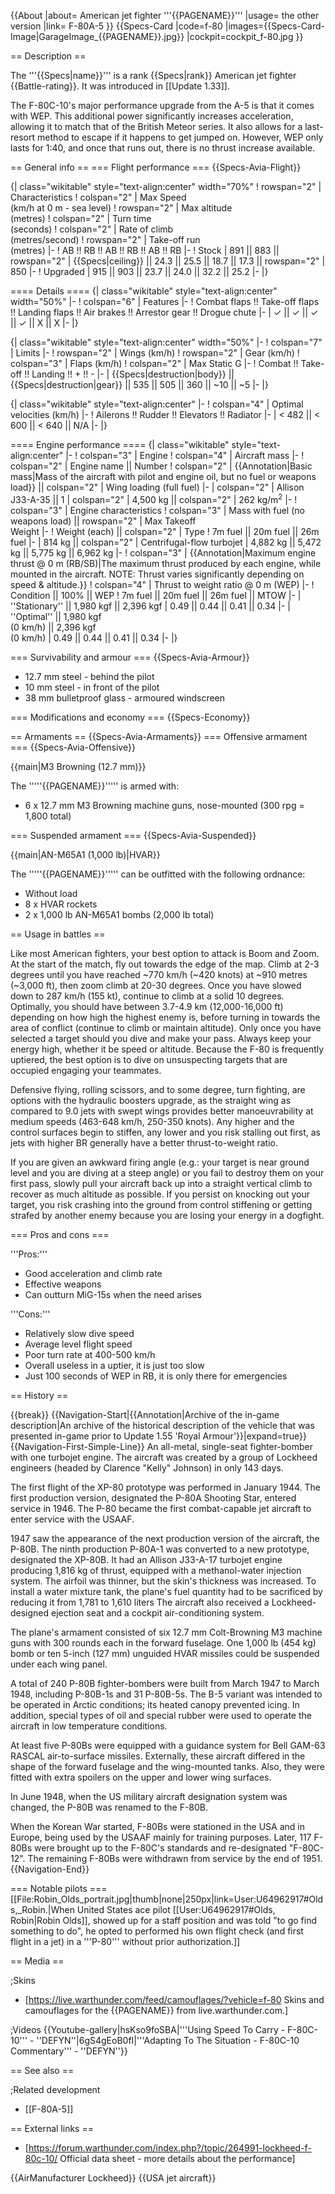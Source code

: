 {{About
|about= American jet fighter '''{{PAGENAME}}'''
|usage= the other version
|link= F-80A-5
}}
{{Specs-Card
|code=f-80
|images={{Specs-Card-Image|GarageImage_{{PAGENAME}}.jpg}}
|cockpit=cockpit_f-80.jpg
}}

== Description ==
<!-- ''In the description, the first part should be about the history of and the creation and combat usage of the aircraft, as well as its key features. In the second part, tell the reader about the aircraft in the game. Insert a screenshot of the vehicle, so that if the novice player does not remember the vehicle by name, he will immediately understand what kind of vehicle the article is talking about.'' -->
The '''{{Specs|name}}''' is a rank {{Specs|rank}} American jet fighter {{Battle-rating}}. It was introduced in [[Update 1.33]].

The F-80C-10's major performance upgrade from the A-5 is that it comes with WEP. This additional power significantly increases acceleration, allowing it to match that of the British Meteor series. It also allows for a last-resort method to escape if it happens to get jumped on. However, WEP only lasts for 1:40, and once that runs out, there is no thrust increase available.

== General info ==
=== Flight performance ===
{{Specs-Avia-Flight}}
<!-- ''Describe how the aircraft behaves in the air. Speed, manoeuvrability, acceleration and allowable loads - these are the most important characteristics of the vehicle.'' -->

{| class="wikitable" style="text-align:center" width="70%"
! rowspan="2" | Characteristics
! colspan="2" | Max Speed<br>(km/h at 0 m - sea level)
! rowspan="2" | Max altitude<br>(metres)
! colspan="2" | Turn time<br>(seconds)
! colspan="2" | Rate of climb<br>(metres/second)
! rowspan="2" | Take-off run<br>(metres)
|-
! AB !! RB !! AB !! RB !! AB !! RB
|-
! Stock
| 891 || 883 || rowspan="2" | {{Specs|ceiling}} || 24.3 || 25.5 || 18.7 || 17.3 || rowspan="2" | 850
|-
! Upgraded
| 915 || 903 || 23.7 || 24.0 || 32.2 || 25.2
|-
|}

==== Details ====
{| class="wikitable" style="text-align:center" width="50%"
|-
! colspan="6" | Features
|-
! Combat flaps !! Take-off flaps !! Landing flaps !! Air brakes !! Arrestor gear !! Drogue chute
|-
| ✓ || ✓ || ✓ || ✓ || X || X     <!-- ✓ -->
|-
|}

{| class="wikitable" style="text-align:center" width="50%"
|-
! colspan="7" | Limits
|-
! rowspan="2" | Wings (km/h)
! rowspan="2" | Gear (km/h)
! colspan="3" | Flaps (km/h)
! colspan="2" | Max Static G
|-
! Combat !! Take-off !! Landing !! + !! -
|-
| {{Specs|destruction|body}} || {{Specs|destruction|gear}} || 535 || 505 || 360 || ~10 || ~5
|-
|}

{| class="wikitable" style="text-align:center"
|-
! colspan="4" | Optimal velocities (km/h)
|-
! Ailerons !! Rudder !! Elevators !! Radiator
|-
| < 482 || < 600 || < 640 || N/A
|-
|}

==== Engine performance ====
{| class="wikitable" style="text-align:center"
|-
! colspan="3" | Engine
! colspan="4" | Aircraft mass
|-
! colspan="2" | Engine name || Number
! colspan="2" | {{Annotation|Basic mass|Mass of the aircraft with pilot and engine oil, but no fuel or weapons load}} || colspan="2" | Wing loading (full fuel)
|-
| colspan="2" | Allison J33-A-35 || 1
| colspan="2" | 4,500 kg || colspan="2" | 262 kg/m<sup>2</sup>
|-
! colspan="3" | Engine characteristics
! colspan="3" | Mass with fuel (no weapons load) || rowspan="2" | Max Takeoff<br>Weight
|-
! Weight (each) || colspan="2" | Type
! 7m fuel || 20m fuel || 26m fuel
|-
| 814 kg || colspan="2" | Centrifugal-flow turbojet
| 4,882 kg || 5,472 kg || 5,775 kg || 6,962 kg
|-
! colspan="3" | {{Annotation|Maximum engine thrust @ 0 m (RB/SB)|The maximum thrust produced by each engine, while mounted in the aircraft. NOTE: Thrust varies significantly depending on speed & altitude.}}
! colspan="4" | Thrust to weight ratio @ 0 m (WEP)
|-
! Condition || 100% || WEP
! 7m fuel || 20m fuel || 26m fuel || MTOW
|-
| ''Stationary'' || 1,980 kgf || 2,396 kgf
| 0.49 || 0.44 || 0.41 || 0.34
|-
| ''Optimal'' || 1,980 kgf<br>(0 km/h) || 2,396 kgf<br>(0 km/h)
| 0.49 || 0.44 || 0.41 || 0.34
|-
|}

=== Survivability and armour ===
{{Specs-Avia-Armour}}
<!-- ''Examine the survivability of the aircraft. Note how vulnerable the structure is and how secure the pilot is, whether the fuel tanks are armoured, etc. Describe the armour, if there is any, and also mention the vulnerability of other critical aircraft systems.'' -->

* 12.7 mm steel - behind the pilot
* 10 mm steel - in front of the pilot
* 38 mm bulletproof glass - armoured windscreen

=== Modifications and economy ===
{{Specs-Economy}}

== Armaments ==
{{Specs-Avia-Armaments}}
=== Offensive armament ===
{{Specs-Avia-Offensive}}
<!-- ''Describe the offensive armament of the aircraft, if any. Describe how effective the cannons and machine guns are in a battle, and also what belts or drums are better to use. If there is no offensive weaponry, delete this subsection.'' -->
{{main|M3 Browning (12.7 mm)}}

The '''''{{PAGENAME}}''''' is armed with:

* 6 x 12.7 mm M3 Browning machine guns, nose-mounted (300 rpg = 1,800 total)

=== Suspended armament ===
{{Specs-Avia-Suspended}}
<!-- ''Describe the aircraft's suspended armament: additional cannons under the wings, bombs, rockets and torpedoes. This section is especially important for bombers and attackers. If there is no suspended weaponry remove this subsection.'' -->
{{main|AN-M65A1 (1,000 lb)|HVAR}}

The '''''{{PAGENAME}}''''' can be outfitted with the following ordnance:

* Without load
* 8 x HVAR rockets
* 2 x 1,000 lb AN-M65A1 bombs (2,000 lb total)

== Usage in battles ==
<!-- ''Describe the tactics of playing in the aircraft, the features of using aircraft in a team and advice on tactics. Refrain from creating a "guide" - do not impose a single point of view, but instead, give the reader food for thought. Examine the most dangerous enemies and give recommendations on fighting them. If necessary, note the specifics of the game in different modes (AB, RB, SB).'' -->

Like most American fighters, your best option to attack is Boom and Zoom. At the start of the match, fly out towards the edge of the map. Climb at 2-3 degrees until you have reached ~770 km/h (~420 knots) at ~910 metres (~3,000 ft), then zoom climb at 20-30 degrees. Once you have slowed down to 287 km/h (155 kt), continue to climb at a solid 10 degrees. Optimally, you should have between 3.7-4.9 km (12,000-16,000 ft) depending on how high the highest enemy is, before turning in towards the area of conflict (continue to climb or maintain altitude). Only once you have selected a target should you dive and make your pass. Always keep your energy high, whether it be speed or altitude. Because the F-80 is frequently uptiered, the best option is to dive on unsuspecting targets that are occupied engaging your teammates.

Defensive flying, rolling scissors, and to some degree, turn fighting, are options with the hydraulic boosters upgrade, as the straight wing as compared to 9.0 jets with swept wings provides better manoeuvrability at medium speeds (463-648 km/h, 250-350 knots). Any higher and the control surfaces begin to stiffen, any lower and you risk stalling out first, as jets with higher BR generally have a better thrust-to-weight ratio.

If you are given an awkward firing angle (e.g.: your target is near ground level and you are diving at a steep angle) or you fail to destroy them on your first pass, slowly pull your aircraft back up into a straight vertical climb to recover as much altitude as possible. If you persist on knocking out your target, you risk crashing into the ground from control stiffening or getting strafed by another enemy because you are losing your energy in a dogfight.

=== Pros and cons ===
<!-- ''Summarise and briefly evaluate the vehicle in terms of its characteristics and combat effectiveness. Mark its pros and cons in the bulleted list. Try not to use more than 6 points for each of the characteristics. Avoid using categorical definitions such as "bad", "good" and the like - use substitutions with softer forms such as "inadequate" and "effective".'' -->

'''Pros:'''

* Good acceleration and climb rate
* Effective weapons
* Can outturn MiG-15s when the need arises

'''Cons:'''

* Relatively slow dive speed
* Average level flight speed
* Poor turn rate at 400-500 km/h
* Overall useless in a uptier, it is just too slow
* Just 100 seconds of WEP in RB, it is only there for emergencies

== History ==
<!-- ''Describe the history of the creation and combat usage of the aircraft in more detail than in the introduction. If the historical reference turns out to be too long, take it to a separate article, taking a link to the article about the vehicle and adding a block "/History" (example: <nowiki>https://wiki.warthunder.com/(Vehicle-name)/History</nowiki>) and add a link to it here using the <code>main</code> template. Be sure to reference text and sources by using <code><nowiki><ref></ref></nowiki></code>, as well as adding them at the end of the article with <code><nowiki><references /></nowiki></code>. This section may also include the vehicle's dev blog entry (if applicable) and the in-game encyclopedia description (under <code><nowiki>=== In-game description ===</nowiki></code>, also if applicable).'' -->

{{break}}
{{Navigation-Start|{{Annotation|Archive of the in-game description|An archive of the historical description of the vehicle that was presented in-game prior to Update 1.55 'Royal Armour'}}|expand=true}}
{{Navigation-First-Simple-Line}}
An all-metal, single-seat fighter-bomber with one turbojet engine. The aircraft was created by a group of Lockheed engineers (headed by Clarence "Kelly" Johnson) in only 143 days.

The first flight of the XP-80 prototype was performed in January 1944. The first production version, designated the P-80A Shooting Star, entered service in 1946. The P-80 became the first combat-capable jet aircraft to enter service with the USAAF.

1947 saw the appearance of the next production version of the aircraft, the P-80B. The ninth production P-80A-1 was converted to a new prototype, designated the XP-80B. It had an Allison J33-A-17 turbojet engine producing 1,816 kg of thrust, equipped with a methanol-water injection system. The airfoil was thinner, but the skin's thickness was increased. To install a water mixture tank, the plane's fuel quantity had to be sacrificed by reducing it from 1,781 to 1,610 liters The aircraft also received a Lockheed-designed ejection seat and a cockpit air-conditioning system.

The plane's armament consisted of six 12.7 mm Colt-Browning M3 machine guns with 300 rounds each in the forward fuselage. One 1,000 lb (454 kg) bomb or ten 5-inch (127 mm) unguided HVAR missiles could be suspended under each wing panel.

A total of 240 P-80B fighter-bombers were built from March 1947 to March 1948, including P-80B-1s and 31 P-80B-5s. The B-5 variant was intended to be operated in Arctic conditions; its heated canopy prevented icing. In addition, special types of oil and special rubber were used to operate the aircraft in low temperature conditions.

At least five P-80Bs were equipped with a guidance system for Bell GAM-63 RASCAL air-to-surface missiles. Externally, these aircraft differed in the shape of the forward fuselage and the wing-mounted tanks. Also, they were fitted with extra spoilers on the upper and lower wing surfaces.

In June 1948, when the US military aircraft designation system was changed, the P-80B was renamed to the F-80B.

When the Korean War started, F-80Bs were stationed in the USA and in Europe, being used by the USAAF mainly for training purposes. Later, 117 F-80Bs were brought up to the F-80C's standards and re-designated "F-80C-12". The remaining F-80Bs were withdrawn from service by the end of 1951.
{{Navigation-End}}

=== Notable pilots ===
[[File:Robin_Olds_portrait.jpg|thumb|none|250px|link=User:U64962917#Olds,_Robin.|When United States ace pilot [[User:U64962917#Olds, Robin|Robin Olds]], showed up for a staff position and was told "to go find something to do", he opted to performed his own flight check (and first flight in a jet) in a '''P-80''' without prior authorization.]]

== Media ==
<!-- ''Excellent additions to the article would be video guides, screenshots from the game, and photos.'' -->

;Skins
* [https://live.warthunder.com/feed/camouflages/?vehicle=f-80 Skins and camouflages for the {{PAGENAME}} from live.warthunder.com.]

;Videos
{{Youtube-gallery|hsKso9foSBA|'''Using Speed To Carry - F-80C-10''' - ''DEFYN''|6gS4gEoB0fI|'''Adapting To The Situation - F-80C-10 Commentary''' - ''DEFYN''}}

== See also ==
<!-- ''Links to the articles on the War Thunder Wiki that you think will be useful for the reader, for example:''
* ''reference to the series of the aircraft;''
* ''links to approximate analogues of other nations and research trees.'' -->

;Related development
* [[F-80A-5]]

== External links ==
<!-- ''Paste links to sources and external resources, such as:''
* ''topic on the official game forum;''
* ''other literature.'' -->

* [https://forum.warthunder.com/index.php?/topic/264991-lockheed-f-80c-10/ Official data sheet - more details about the performance]

{{AirManufacturer Lockheed}}
{{USA jet aircraft}}